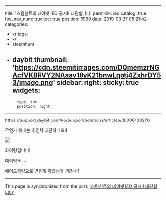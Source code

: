 
---
title: '스팀헌트의 데이빗 IEO 공시!! 대단합니다'
permlink: ieo
catalog: true
toc_nav_num: true
toc: true
position: 9999
date: 2019-03-27 05:21:42
categories:
- kr
tags:
- kr
- steemhunt
- daybit
thumbnail: 'https://cdn.steemitimages.com/DQmemzrNGAcfVKBRVY2NAaav18vK21bnwLqotj4ZxhrDY53/image.png'
sidebar:
    right:
        sticky: true
widgets:
    -
        type: toc
        position: right
---


https://support.daybit.com/ko/support/solutions/articles/36000130276

무언가 해내는 추진력 대단하네요!!

![](https://cdn.steemitimages.com/DQmemzrNGAcfVKBRVY2NAaav18vK21bnwLqotj4ZxhrDY53/image.png)

화이팅입니다!

데이빗도 ...

에어드롭량으로 받은게 좀있는데..캐감사!

- - -

This page is synchronized from the post: ['스팀헌트의 데이빗 IEO 공시!! 대단합니다'](https://steemit.com/@virus707/ieo)
